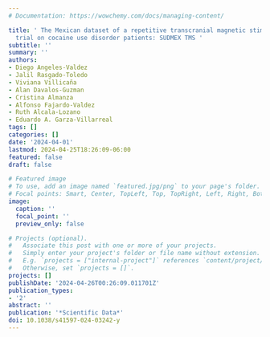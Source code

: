 ```yaml
---
# Documentation: https://wowchemy.com/docs/managing-content/

title: ' The Mexican dataset of a repetitive transcranial magnetic stimulation clinical
  trial on cocaine use disorder patients: SUDMEX TMS '
subtitle: ''
summary: ''
authors:
- Diego Angeles-Valdez
- Jalil Rasgado-Toledo
- Viviana Villicaña
- Alan Davalos-Guzman
- Cristina Almanza
- Alfonso Fajardo-Valdez
- Ruth Alcala-Lozano
- Eduardo A. Garza-Villarreal
tags: []
categories: []
date: '2024-04-01'
lastmod: 2024-04-25T18:26:09-06:00
featured: false
draft: false

# Featured image
# To use, add an image named `featured.jpg/png` to your page's folder.
# Focal points: Smart, Center, TopLeft, Top, TopRight, Left, Right, BottomLeft, Bottom, BottomRight.
image:
  caption: ''
  focal_point: ''
  preview_only: false

# Projects (optional).
#   Associate this post with one or more of your projects.
#   Simply enter your project's folder or file name without extension.
#   E.g. `projects = ["internal-project"]` references `content/project/deep-learning/index.md`.
#   Otherwise, set `projects = []`.
projects: []
publishDate: '2024-04-26T00:26:09.011701Z'
publication_types:
- '2'
abstract: ''
publication: '*Scientific Data*'
doi: 10.1038/s41597-024-03242-y
---
```

